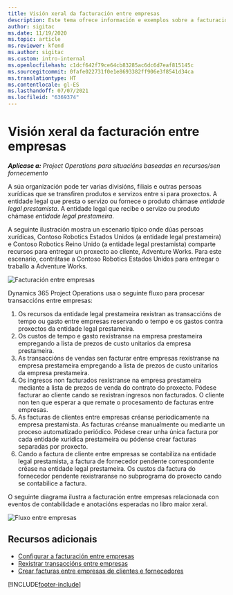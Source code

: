 ```yaml
---
title: Visión xeral da facturación entre empresas
description: Este tema ofrece información e exemplos sobre a facturación entre empresas para proxectos.
author: sigitac
ms.date: 11/19/2020
ms.topic: article
ms.reviewer: kfend
ms.author: sigitac
ms.custom: intro-internal
ms.openlocfilehash: c1dcf642f79ce64cb83285ac6dc6d7eaf815145c
ms.sourcegitcommit: 0fafe022731f0e1e8693382ff906e3f8541d34ca
ms.translationtype: HT
ms.contentlocale: gl-ES
ms.lasthandoff: 07/07/2021
ms.locfileid: "6369374"
---
```

# <a name="intercompany-invoicing-overview"></a>Visión xeral da facturación entre empresas

_**Aplícase a:** Project Operations para situacións baseadas en recursos/sen fornecemento_

A súa organización pode ter varias divisións, filiais e outras persoas xurídicas que se transfiren produtos e servizos entre si para proxectos. A entidade legal que presta o servizo ou fornece o produto chámase *entidade legal prestamista*. A entidade legal que recibe o servizo ou produto chámase *entidade legal prestameira*.

A seguinte ilustración mostra un escenario típico onde dúas persoas xurídicas, Contoso Robotics Estados Unidos (a entidade legal prestameira) e Contoso Robotics Reino Unido (a entidade legal prestamista) comparte recursos para entregar un proxecto ao cliente, Adventure Works. Para este escenario, contrátase a Contoso Robotics Estados Unidos para entregar o traballo a Adventure Works.

![Facturación entre empresas](./media/IntercompanyScenario.png) 

Dynamics 365 Project Operations usa o seguinte fluxo para procesar transaccións entre empresas:

1. Os recursos da entidade legal prestameira rexistran as transaccións de tempo ou gasto entre empresas reservando o tempo e os gastos contra proxectos da entidade legal prestameira.
2. Os custos de tempo e gasto rexístranse na empresa prestameira empregando a lista de prezos de custo unitarios da empresa prestameira.
3. As transaccións de vendas sen facturar entre empresas rexístranse na empresa prestameira empregando a lista de prezos de custo unitarios da empresa prestameira.
4. Os ingresos non facturados rexístranse na empresa prestameira mediante a lista de prezos de venda do contrato do proxecto. Pódese facturar ao cliente cando se rexistran ingresos non facturados. O cliente non ten que esperar a que remate o procesamento de facturas entre empresas.
5. As facturas de clientes entre empresas créanse periodicamente na empresa prestamista. As facturas créanse manualmente ou mediante un proceso automatizado periódico. Pódese crear unha única factura por cada entidade xurídica prestameira ou pódense crear facturas separadas por proxecto.
6. Cando a factura de cliente entre empresas se contabiliza na entidade legal prestamista, a factura de fornecedor pendente correspondente créase na entidade legal prestameira. Os custos da factura do fornecedor pendente rexistraranse no subprograma do proxecto cando se contabilice a factura.

O seguinte diagrama ilustra a facturación entre empresas relacionada con eventos de contabilidade e anotacións esperadas no libro maior xeral.

![Fluxo entre empresas](./media/IntercompanyFlow.png)

## <a name="additional-resources"></a>Recursos adicionais

- [Configurar a facturación entre empresas](configure-intercompany-invoicing.md)
- [Rexistrar transaccións entre empresas](create-intercompany-transactions.md)
- [Crear facturas entre empresas de clientes e fornecedores](create-intercompany-customer-vendor-invoices.md)


[!INCLUDE[footer-include](../includes/footer-banner.md)]